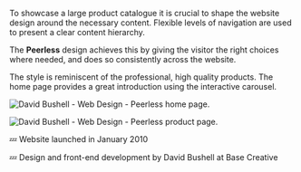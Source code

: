 To showcase a large product catalogue it is crucial to shape the website design around the necessary content. Flexible levels of navigation are used to present a clear content hierarchy.

The **Peerless** design achieves this by giving the visitor the right choices where needed, and does so consistently across the website.

The style is reminiscent of the professional, high quality products. The home page provides a great introduction using the interactive carousel.

![David Bushell - Web Design - Peerless home page.](/images/portfolio/web-design-peerless-1.png)

![David Bushell - Web Design - Peerless product page.](/images/portfolio/web-design-peerless-2.png)

💤 Website launched in January 2010

💤 Design and front-end development by David Bushell at Base Creative
